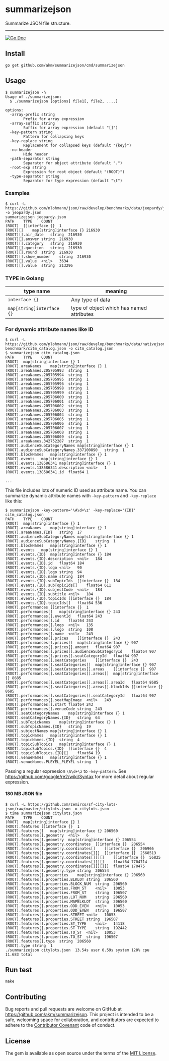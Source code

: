 # summarizejson

Summarize JSON file structure.

---
[![Go Doc](https://img.shields.io/badge/godoc-reference-blue.svg?style=flat-square)](http://godoc.org/github.com/akm/summarizejson)


## Install

```
go get github.com/akm/summarizejson/cmd/summarizejson
```

## Usage

```
$ summarizejson -h
Usage of ./summarizejson:
  $ ./summarizejson [options] file1[, file2, ....]

options:
  -array-prefix string
    	Prefix for array expression
  -array-suffix string
    	Suffix for array expression (default "[]")
  -key-pattern string
    	Pattern for collapsing keys
  -key-replace string
    	Replacement for collapsed keys (default "{key}")
  -no-header
    	Hide header
  -path-separator string
    	Separator for object attribute (default ".")
  -root-exp string
    	Expression for root object (default "(ROOT)")
  -type-separator string
    	Separator for type expression (default "\t")
```


### Examples

```
$ curl -L https://github.com/nlohmann/json/raw/develop/benchmarks/data/jeopardy/jeopardy.json -o jeopardy.json
summarizejson jeopardy.json
PATH	TYPE	COUNT
(ROOT)	[]interface {}	1
(ROOT)[]	map[string]interface {}	216930
(ROOT)[].air_date	string	216930
(ROOT)[].answer	string	216930
(ROOT)[].category	string	216930
(ROOT)[].question	string	216930
(ROOT)[].round	string	216930
(ROOT)[].show_number	string	216930
(ROOT)[].value	<nil>	3634
(ROOT)[].value	string	213296
```

### TYPE in Golang

| type name | meaning |
|----------|----------|
| `interface {}` | Any type of data |
| `map[string]interface {}` | type of object which has named attributes |

### For dynamic attribute names like ID

```
$ curl -L https://github.com/nlohmann/json/raw/develop/benchmarks/data/nativejson-benchmark/citm_catalog.json -o citm_catalog.json
$ summarizejson citm_catalog.json
PATH	TYPE	COUNT
(ROOT)	map[string]interface {}	1
(ROOT).areaNames	map[string]interface {}	1
(ROOT).areaNames.205705993	string	1
(ROOT).areaNames.205705994	string	1
(ROOT).areaNames.205705995	string	1
(ROOT).areaNames.205705996	string	1
(ROOT).areaNames.205705998	string	1
(ROOT).areaNames.205705999	string	1
(ROOT).areaNames.205706000	string	1
(ROOT).areaNames.205706001	string	1
(ROOT).areaNames.205706002	string	1
(ROOT).areaNames.205706003	string	1
(ROOT).areaNames.205706004	string	1
(ROOT).areaNames.205706005	string	1
(ROOT).areaNames.205706006	string	1
(ROOT).areaNames.205706007	string	1
(ROOT).areaNames.205706008	string	1
(ROOT).areaNames.205706009	string	1
(ROOT).areaNames.342752287	string	1
(ROOT).audienceSubCategoryNames	map[string]interface {}	1
(ROOT).audienceSubCategoryNames.337100890	string	1
(ROOT).blockNames	map[string]interface {}	1
(ROOT).events	map[string]interface {}	1
(ROOT).events.138586341	map[string]interface {}	1
(ROOT).events.138586341.description	<nil>	1
(ROOT).events.138586341.id	float64	1

...
```

This file includes lots of numeric ID used as attribute name.
You can summarize dynamic attribute names with `-key-pattern` and `-key-replace` like this:

```
$ summarizejson -key-pattern='\A\d+\z' -key-replace='{ID}' citm_catalog.json
PATH	TYPE	COUNT
(ROOT)	map[string]interface {}	1
(ROOT).areaNames	map[string]interface {}	1
(ROOT).areaNames.{ID}	string	17
(ROOT).audienceSubCategoryNames	map[string]interface {}	1
(ROOT).audienceSubCategoryNames.{ID}	string	1
(ROOT).blockNames	map[string]interface {}	1
(ROOT).events	map[string]interface {}	1
(ROOT).events.{ID}	map[string]interface {}	184
(ROOT).events.{ID}.description	<nil>	184
(ROOT).events.{ID}.id	float64	184
(ROOT).events.{ID}.logo	<nil>	90
(ROOT).events.{ID}.logo	string	94
(ROOT).events.{ID}.name	string	184
(ROOT).events.{ID}.subTopicIds	[]interface {}	184
(ROOT).events.{ID}.subTopicIds[]	float64	611
(ROOT).events.{ID}.subjectCode	<nil>	184
(ROOT).events.{ID}.subtitle	<nil>	184
(ROOT).events.{ID}.topicIds	[]interface {}	184
(ROOT).events.{ID}.topicIds[]	float64	536
(ROOT).performances	[]interface {}	1
(ROOT).performances[]	map[string]interface {}	243
(ROOT).performances[].eventId	float64	243
(ROOT).performances[].id	float64	243
(ROOT).performances[].logo	<nil>	135
(ROOT).performances[].logo	string	108
(ROOT).performances[].name	<nil>	243
(ROOT).performances[].prices	[]interface {}	243
(ROOT).performances[].prices[]	map[string]interface {}	907
(ROOT).performances[].prices[].amount	float64	907
(ROOT).performances[].prices[].audienceSubCategoryId	float64	907
(ROOT).performances[].prices[].seatCategoryId	float64	907
(ROOT).performances[].seatCategories	[]interface {}	243
(ROOT).performances[].seatCategories[]	map[string]interface {}	907
(ROOT).performances[].seatCategories[].areas	[]interface {}	907
(ROOT).performances[].seatCategories[].areas[]	map[string]interface {}	8685
(ROOT).performances[].seatCategories[].areas[].areaId	float64	8685
(ROOT).performances[].seatCategories[].areas[].blockIds	[]interface {}	8685
(ROOT).performances[].seatCategories[].seatCategoryId	float64	907
(ROOT).performances[].seatMapImage	<nil>	243
(ROOT).performances[].start	float64	243
(ROOT).performances[].venueCode	string	243
(ROOT).seatCategoryNames	map[string]interface {}	1
(ROOT).seatCategoryNames.{ID}	string	64
(ROOT).subTopicNames	map[string]interface {}	1
(ROOT).subTopicNames.{ID}	string	19
(ROOT).subjectNames	map[string]interface {}	1
(ROOT).topicNames	map[string]interface {}	1
(ROOT).topicNames.{ID}	string	4
(ROOT).topicSubTopics	map[string]interface {}	1
(ROOT).topicSubTopics.{ID}	[]interface {}	4
(ROOT).topicSubTopics.{ID}[]	float64	19
(ROOT).venueNames	map[string]interface {}	1
(ROOT).venueNames.PLEYEL_PLEYEL	string	1
```

Passing a regular expreesion `\A\d+\z` to `-key-pattern`.
See https://github.com/google/re2/wiki/Syntax for more detail about regular expression.

#### 180 MB JSON file

```
$ curl -L https://github.com/zemirco/sf-city-lots-json/raw/master/citylots.json -o citylots.json
$ time summarizejson citylots.json
PATH	TYPE	COUNT
(ROOT)	map[string]interface {}	1
(ROOT).features	[]interface {}	1
(ROOT).features[]	map[string]interface {}	206560
(ROOT).features[].geometry	<nil>	6
(ROOT).features[].geometry	map[string]interface {}	206554
(ROOT).features[].geometry.coordinates	[]interface {}	206554
(ROOT).features[].geometry.coordinates[]	[]interface {}	206966
(ROOT).features[].geometry.coordinates[][]	[]interface {}	2568513
(ROOT).features[].geometry.coordinates[][][]	[]interface {}	56825
(ROOT).features[].geometry.coordinates[][][]	float64	7704714
(ROOT).features[].geometry.coordinates[][][][]	float64	170475
(ROOT).features[].geometry.type	string	206554
(ROOT).features[].properties	map[string]interface {}	206560
(ROOT).features[].properties.BLKLOT	string	206560
(ROOT).features[].properties.BLOCK_NUM	string	206560
(ROOT).features[].properties.FROM_ST	<nil>	10053
(ROOT).features[].properties.FROM_ST	string	196507
(ROOT).features[].properties.LOT_NUM	string	206560
(ROOT).features[].properties.MAPBLKLOT	string	206560
(ROOT).features[].properties.ODD_EVEN	<nil>	10053
(ROOT).features[].properties.ODD_EVEN	string	196507
(ROOT).features[].properties.STREET	<nil>	10053
(ROOT).features[].properties.STREET	string	196507
(ROOT).features[].properties.ST_TYPE	<nil>	14118
(ROOT).features[].properties.ST_TYPE	string	192442
(ROOT).features[].properties.TO_ST	<nil>	10053
(ROOT).features[].properties.TO_ST	string	196507
(ROOT).features[].type	string	206560
(ROOT).type	string	1
./summarizejson citylots.json  13.54s user 0.59s system 120% cpu 11.683 total
```

## Run test

```
make
```

## Contributing
Bug reports and pull requests are welcome on GitHub at https://github.com/akm/summarizejson.
This project is intended to be a safe, welcoming space for collaboration, and contributors are
expected to adhere to the [Contributor Covenant](http://contributor-covenant.org/) code of conduct.

## License
The gem is available as open source under the terms of the [MIT License](https://opensource.org/licenses/MIT).
